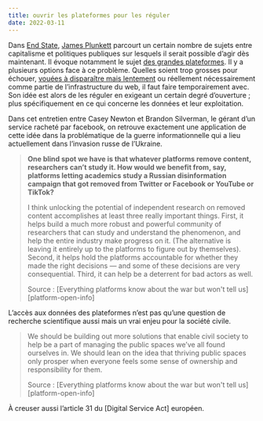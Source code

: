 ```yaml
---
title: ouvrir les plateformes pour les réguler
date: 2022-03-11
---
```


Dans [End State][end-state], [James Plunkett][plunkett] parcourt un certain nombre de sujets entre capitalisme et politiques publiques sur lesquels il serait possible d’agir dès maintenant. Il évoque notamment le sujet [des grandes plateformes][platform]. Il y a plusieurs options face à ce problème. Quelles soient trop grosses pour échouer, [vouées à disparaître mais lentement][end-myspace] ou réellement nécessairement comme partie de l’infrastructure du web, il faut faire temporairement avec. Son idée est alors de les réguler en exigeant un certain degré d’ouverture ; plus spécifiquement en ce qui concerne les données et leur exploitation.

[end-state]: https://www.goodreads.com/book/show/58911238-end-state
[plunkett]: https://medium.com/@jamestplunkett
[platform]: https://11d.im/highlights/srnicek-platformcapitalism/
[end-myspace]: https://mostlysignssomeportents.tumblr.com/post/676403152191455232/the-last-days-of-myspace

Dans cet entretien entre Casey Newton et Brandon Silverman, le gérant d’un service racheté par facebook, on retrouve exactement une application de cette idée dans la problématique de la guerre informationnelle qui a lieu actuellement dans l’invasion russe de l’Ukraine. 

> **One blind spot we have is that whatever platforms remove content, researchers can’t study it. How would we benefit from, say, platforms letting academics study a Russian disinformation campaign that got removed from Twitter or Facebook or YouTube or TikTok?**
> 
> I think unlocking the potential of independent research on removed content accomplishes at least three really important things. First, it helps build a much more robust and powerful community of researchers that can study and understand the phenomenon, and help the entire industry make progress on it. (The alternative is leaving it entirely up to the platforms to figure out by themselves). Second, it helps hold the platforms accountable for whether they made the right decisions — and some of these decisions are very consequential. Third, it can help be a deterrent for bad actors as well.
>
> Source : [Everything platforms know about the war but won't tell us][platform-open-info]

L’accès aux données des plateformes n’est pas qu’une question de recherche scientifique aussi mais un vrai enjeu pour la société civile. 

> We should be building out more solutions that enable civil society to help be a part of managing the public spaces we’ve all found ourselves in. We should lean on the idea that thriving public spaces only prosper when everyone feels some sense of ownership and responsibility for them. 
>
> Source : [Everything platforms know about the war but won't tell us][platform-open-info]

À creuser aussi l’article 31 du [Digital Service Act] européen.

[platform-open]: https://www.platformer.news/p/everything-platforms-know-about-the?s=r
[dsa]: https://digital-strategy.ec.europa.eu/en/policies/digital-services-act-package
